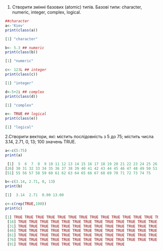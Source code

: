 1. Створити змінні базових (atomic) типів. Базові типи: character, numeric, integer, complex, logical.
```R
##character
a<-'Kiev' 
print(class(a))
```
```R
[1] "character"
```
```R
b<- 5.3 ## numeric
print(class(b))
```
```R
[1] "numeric"
```
```R
c<- 123L ## integer
print(class(c))
```
```R
[1] "integer"
```
```R
d<-5+2i ## complex
print(class(d))
```
```R
[1] "complex"
```
```R
e<- TRUE ## logical
print(class(e))
```
```R
[1] "logical"
```
2.Створити вектори, які: містить послідовність з 5 до 75; містить числа 3.14, 2.71, 0, 13; 100 значень TRUE.
```R
a<-c(5:75)
print(a)
```
```R
 [1]  5  6  7  8  9 10 11 12 13 14 15 16 17 18 19 20 21 22 23 24 25 26 27 28 29
[26] 30 31 32 33 34 35 36 37 38 39 40 41 42 43 44 45 46 47 48 49 50 51 52 53 54
[51] 55 56 57 58 59 60 61 62 63 64 65 66 67 68 69 70 71 72 73 74 75
```
```R
b<-c(3.14, 2.71, 0, 13)
print(b)
```
```R
[1]  3.14  2.71  0.00 13.00
```
```R
c<-c(rep(TRUE,100))
print(c)
```
```R
[1] TRUE TRUE TRUE TRUE TRUE TRUE TRUE TRUE TRUE TRUE TRUE TRUE TRUE TRUE TRUE
 [16] TRUE TRUE TRUE TRUE TRUE TRUE TRUE TRUE TRUE TRUE TRUE TRUE TRUE TRUE TRUE
 [31] TRUE TRUE TRUE TRUE TRUE TRUE TRUE TRUE TRUE TRUE TRUE TRUE TRUE TRUE TRUE
 [46] TRUE TRUE TRUE TRUE TRUE TRUE TRUE TRUE TRUE TRUE TRUE TRUE TRUE TRUE TRUE
 [61] TRUE TRUE TRUE TRUE TRUE TRUE TRUE TRUE TRUE TRUE TRUE TRUE TRUE TRUE TRUE
 [76] TRUE TRUE TRUE TRUE TRUE TRUE TRUE TRUE TRUE TRUE TRUE TRUE TRUE TRUE TRUE
 [91] TRUE TRUE TRUE TRUE TRUE TRUE TRUE TRUE TRUE TRUE
 ```
